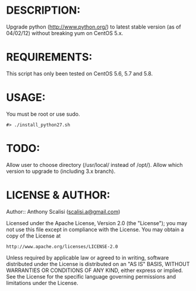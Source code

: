 # DESCRIPTION:

Upgrade python (http://www.python.org/) to latest stable version (as of 04/02/12) without breaking yum on CentOS 5.x.

# REQUIREMENTS:

This script has only been tested on CentOS 5.6, 5.7 and 5.8.

# USAGE:

You must be root or use sudo.

	#> ./install_python27.sh

# TODO:

Allow user to choose directory (/usr/local/ instead of /opt/).
Allow which version to upgrade to (including 3.x branch).

# LICENSE & AUTHOR:

Author:: Anthony Scalisi (scalisi.a@gmail.com)

Licensed under the Apache License, Version 2.0 (the "License"); you may not use this file except in compliance with the License. You may obtain a copy of the License at

	http://www.apache.org/licenses/LICENSE-2.0

Unless required by applicable law or agreed to in writing, software distributed under the License is distributed on an "AS IS" BASIS, WITHOUT WARRANTIES OR CONDITIONS OF ANY KIND, either express or implied. See the License for the specific language governing permissions and limitations under the License.